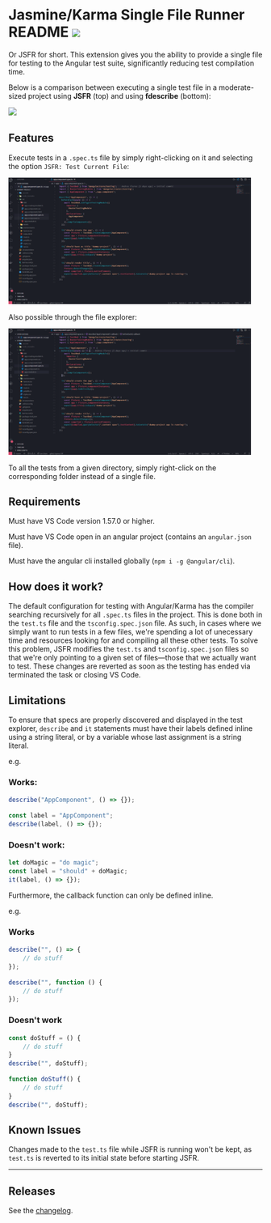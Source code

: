 # Jasmine/Karma Single File Runner README ![](https://github.com/Searnd/jasmine-single-file-runner/actions/workflows/main.yml/badge.svg)

Or JSFR for short. This extension gives you the ability to provide a single file for testing to the Angular test suite, significantly reducing test compilation time.

Below is a comparison between executing a single test file in a moderate-sized project using **JSFR** (top) and using **fdescribe** (bottom):

<img src="assets/docs/demo.gif" width="481px">

## Features

Execute tests in a `.spec.ts` file by simply right-clicking on it and selecting the option `JSFR: Test Current File`:

<img src="assets/docs/te-right-click.gif" width="481px">

Also possible through the file explorer:

<img src="assets/docs/fe-right-click.gif" width="481px">

To all the tests from a given directory, simply right-click on the corresponding folder instead of a single file.

## Requirements

Must have VS Code version 1.57.0 or higher.

Must have VS Code open in an angular project (contains an `angular.json` file).

Must have the angular cli installed globally (`npm i -g @angular/cli`).

## How does it work?
The default configuration for testing with Angular/Karma has the compiler searching recursively for all `.spec.ts` files in the project. This is done both
in the `test.ts` file and the `tsconfig.spec.json` file. As such, in cases where we simply want to run tests in a few files, we're spending a lot of unecessary time and resources looking for and compiling all these other tests.
To solve this problem, JSFR modifies the `test.ts` and `tsconfig.spec.json` files so that we're only pointing to a given set of files—those that we actually want
to test. These changes are reverted as soon as the testing has ended via terminated the task or closing VS Code.

## Limitations
To ensure that specs are properly discovered and displayed in the test explorer, `describe` and `it` statements must have their labels defined inline using a string literal, or by a variable whose last assignment is a string literal.

e.g.

### Works:

```typescript
describe("AppComponent", () => {});
```

```typescript
const label = "AppComponent";
describe(label, () => {});
```
### Doesn't work:
```typescript
let doMagic = "do magic";
const label = "should" + doMagic;
it(label, () => {});
```

Furthermore, the callback function can only be defined inline.

e.g.

### Works
```typescript
describe("", () => {
    // do stuff
});
```

```typescript
describe("", function () {
    // do stuff
});
```

### Doesn't work
```typescript
const doStuff = () {
    // do stuff
}
describe("", doStuff);
```
```typescript
function doStuff() {
    // do stuff
}
describe("", doStuff);
```
## Known Issues

Changes made to the `test.ts` file while JSFR is running won't be kept, as `test.ts` is reverted to its initial state before starting JSFR.

---

## Releases

See the [changelog](CHANGELOG.md).

